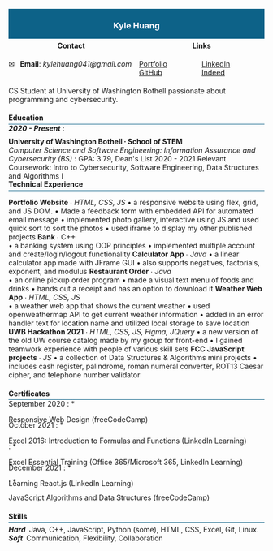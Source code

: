 <div width="100%" height="100%" style="background: #0d6288; display: flex; justify-content: center; align-items: center;margin: -15px 0 -20px 0;">
    <h3 width="100%" height="100%" style="text-align: center; color: ghostwhite;">
        Kyle Huang
    </h3>
</div>

<div width="100%" height="100%" style="display: flex; justify-content: space-evenly; align-center: center;">
    <div style="width: 100%; height: 100%; margin-right: 10px; padding: 5px 0 10px 0;">
        <h4 style="text-align: center;">Contact</h4>
        <span>&#9993;&ensp; <b>Email</b>: <em>kylehuang041@gmail.com</em></span>
    </div>
    <div style="width: 100%; height: 100%; display: flex; flex-direction: column; justify-content: center; padding: 5px 0;">
        <h4 style="text-align: center;">Links</h4>
        <div style="display: flex; flex-direction: row; width: 100%;
        height: 100%; justify-content: space-around;">
            <div style="width: 100%; height: 100%;">
                <a target="_blank" href="https://kylehuang041.github.io/Portfolio/">Portfolio</a><br>
                <a target="_blank" href="https://github.com/kylehuang041">GitHub</a><br>
            </div>
            <div style="width: 100%; height: 100%;">
                <a target="_blank" href="https://www.linkedin.com/in/kyle-huang-9492811ba/">LinkedIn</a><br>
                <a target="_blank" href="https://my.indeed.com/p/kyleh-r7behmb">Indeed</a><br>
            </div>
        </div>
    </div>
</div>

<p>CS Student at University of Washington Bothell passionate about programming and cybersecurity.</p>

#### Education

<hr style="background: #0d6288; margin: -15px 0 -15px 0;">

<b><i>2020 - Present</i></b>
: <p style="margin: -5px 0 -20px 0"><strong>University of Washington Bothell ∙ School of STEM</strong><br><em>Computer Science and Software Engineering: Information Assurance and Cybersecurity (BS)</em>
: GPA: 3.79, Dean's List 2020 - 2021
Relevant Coursework: Intro to Cybersecurity, Software Engineering, Data Structures and Algorithms I</p>

#### Technical Experience

<hr style="background: #0d6288; margin: -15px 0 5px 0;">

<b>Portfolio Website</b> ∙ <i>HTML, CSS, JS</i>
•	a responsive website using flex, grid, and JS DOM.
•	Made a feedback form with embedded API for automated email message 
•	implemented photo gallery, interactive using JS and used quick sort to sort the photos
•	used iframe to display my other published projects
<b>Bank</b> ∙ <i></i>C++			
•	a banking system using OOP principles
•	implemented multiple account and create/login/logout functionality
<b>Calculator App</b> ∙ <i>Java</i>	
•	a linear calculator app made with JFrame GUI
•	also supports negatives, factorials, exponent, and modulus
<b>Restaurant Order</b> ∙ <i>Java</i>	
•	an online pickup order program
•	made a visual text menu of foods and drinks
•	hands out a receipt and has an option to download it
<b>Weather Web App</b> ∙ <i>HTML, CSS, JS</i>	
•	a weather web app that shows the current weather
•	used openweathermap API to get current weather information
•	added in an error handler text for location name and utilized local storage to save location
<b>UWB Hackathon 2021</b> ∙ <i>HTML, CSS, JS, Figma, JQuery</i>
•	a new version of the old UW course catalog made by my group for front-end
•	I gained teamwork experience with people of various skill sets
<b>FCC JavaScript projects</b> ∙ <i>JS</i>
•	a collection of Data Structures & Algorithms mini projects
•	includes cash register, palindrome, roman numeral converter, ROT13 Caesar cipher, and telephone number validator

#### Certificates

<hr style="background: #0d6288; margin: -15px 0 -15px 0;">

September 2020
: * <p style="margin-bottom: -20px;">Responsive Web Design (freeCodeCamp)</p>

October 2021
: * <p style="margin-bottom: -20px;">Excel 2016: Introduction to Formulas and Functions (LinkedIn Learning)</p>

: * <p style="margin-bottom: -20px;">Excel Essential Training (Office 365/Microsoft 365, LinkedIn Learning)</p>

December 2021
: * <p style="margin-bottom: -20px;">Learning React.js (LinkedIn Learning)</p>
: * <p>JavaScript Algorithms and Data Structures (freeCodeCamp)</p>

#### Skills

<hr style="background: #0d6288; margin: -15px 0 5px 0;">

<p style="margin: 0px;"><strong><i>Hard</i></strong>&ensp;Java, C++, JavaScript, Python (some), HTML, CSS, Excel, Git, Linux.
<p style="margin: 0;"><strong><i>Soft</i></strong>&ensp;Communication, Flexibility, Collaboration</p>
